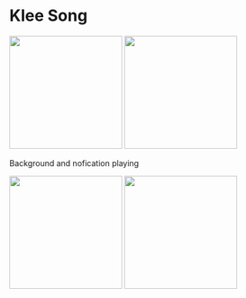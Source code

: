 # Klee Song
<p float="left">
<img src="https://user-images.githubusercontent.com/115087373/228297863-3a01d0bd-1481-40c5-9d60-76d392fcb0b9.gif" width="200">
<img src="https://user-images.githubusercontent.com/115087373/228465022-081d7f4d-b23f-4380-809b-694b894c98a6.gif" width="200">
</p>

Background and nofication playing
<p float="left">
<img src="https://user-images.githubusercontent.com/115087373/228465149-219f1036-df73-4e3a-bcdd-04e3504082ad.png" width="200">
<img src="https://user-images.githubusercontent.com/115087373/228465288-9ea6e8a8-706b-41c1-9eb4-a321e90abf12.png" width="200">
</p>

